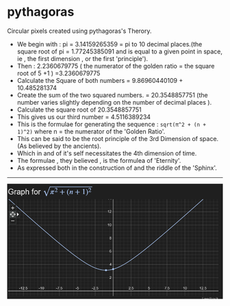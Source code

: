 # pythagoras

Circular pixels created using pythagoras's Therory. 

* We begin with :  pi = 3.14159265359 = pi to 10 decimal places.(the square root of pi = 1.77245385091 and is equal to a given point in space, ie , the first dimension , or the first 'principle').
* Then : 2.2360679775 ( the numerator of the golden ratio = the square root of 5 +1 ) =3.2360679775
* Calculate the Square of both numbers = 9.86960440109  +  10.485281374 
* Create the sum of the two squared numbers. = 20.3548857751 (the number varies slightly depending on the number of decimal places ).
* Calculate the square root of 20.3548857751 
* This gives us our third number =  4.5116389234
* This is the formulae for generating the sequence : ```sqrt(π^2 + (n + 1)^2)``` where n = the numerator of the 'Golden Ratio'.
* This can be said to be the root principle of the 3rd Dimension of space.(As believed by the ancients).
* Which in and of it's self necessitates the 4th dimension of time.
* The formulae , they believed , is the formulea of 'Eternity'.
* As expressed both in the construction of and the riddle of the 'Sphinx'.
  
 *************************************************************************************************************************************************************************
 ![eternity](eternity2.png) 
 
